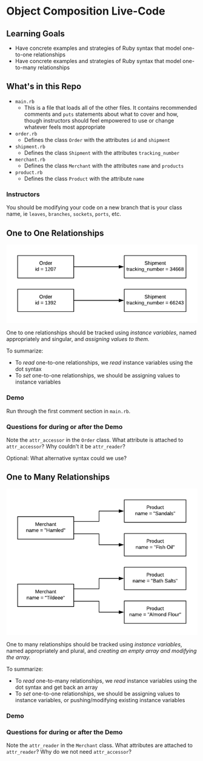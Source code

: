 # Object Composition Live-Code

## Learning Goals

- Have concrete examples and strategies of Ruby syntax that model one-to-one relationships
- Have concrete examples and strategies of Ruby syntax that model one-to-many relationships

## What's in this Repo

- `main.rb`
    - This is a file that loads all of the other files. It contains recommended comments and `puts` statements about what to cover and how, though instructors should feel empowered to use or change whatever feels most appropriate
- `order.rb`
    - Defines the class `Order` with the attributes `id` and `shipment`
- `shipment.rb`
    - Defines the class `Shipment` with the attributes `tracking_number`
- `merchant.rb`
    - Defines the class `Merchant` with the attributes `name` and `products`
- `product.rb`
    - Defines the class `Product` with the attribute `name`

### Instructors

You should be modifying your code on a new branch that is your class name, ie `leaves`, `branches`, `sockets`, `ports`, etc.

## One to One Relationships

![one-to-one relationship of order and shipment](images/one-to-one.png)

One to one relationships should be tracked using _instance variables_, named appropriately and singular, and _assigning values to them._

To summarize:

- To _read_ one-to-one relationships, we _read_ instance variables using the dot syntax
- To _set_ one-to-one relationships, we should be assigning values to instance variables

### Demo

Run through the first comment section in `main.rb`.

### Questions for during or after the Demo

Note the `attr_accessor` in the `Order` class. What attribute is attached to `attr_accessor`? Why couldn't it be `attr_reader`?

Optional: What alternative syntax could we use?

## One to Many Relationships

![one-to-many relationship of merchant and product](images/one-to-many.png)

One to many relationships should be tracked using _instance variables_, named appropriately and plural, and _creating an empty array and modifying the array._

To summarize:

- To _read_ one-to-many relationships, we _read_ instance variables using the dot syntax and get back an array
- To _set_ one-to-one relationships, we should be assigning values to instance variables, or pushing/modifying existing instance variables

### Demo



### Questions for during or after the Demo

Note the `attr_reader` in the `Merchant` class. What attributes are attached to `attr_reader`? Why do we not need `attr_accessor`?